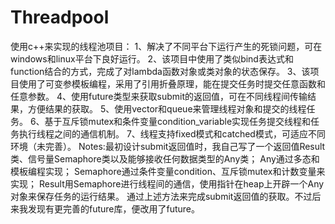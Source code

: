 # Threadpool
使用c++来实现的线程池项目：
1、解决了不同平台下运行产生的死锁问题，可在windows和linux平台下良好运行。
2、该项目中使用了类似bind表达式和function结合的方式，完成了对lambda函数对象或类对象的状态保存。
3、该项目使用了可变参模板编程，采用了引用折叠原理，能在提交任务时提交任意函数和任意参数。
4、使用future类型来获取submit的返回值，可在不同线程间传输结果，方便结果的获取。
5、使用vector和queue来管理线程对象和提交的线程任务。
6、基于互斥锁mutex和条件变量condition_variable实现任务提交线程和任务执行线程之间的通信机制。
7、线程支持fixed模式和catched模式，可适应不同环境（未完善）。
Notes:最初设计submit返回值时，我自己写了一个返回值Result类、信号量Semaphore类以及能够接收任何数据类型的Any类；
Any通过多态和模板编程实现；
Semaphore通过条件变量condition、互斥锁mutex和计数变量来实现；
Result用Semaphore进行线程间的通信，使用指针在heap上开辟一个Any对象来保存任务的运行结果。
通过上述方法来完成submit返回值的获取。不过后来我发现有更完善的future库，便改用了future。

